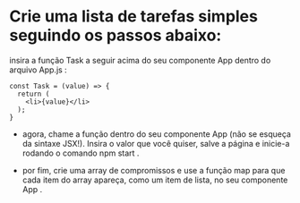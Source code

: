 # Crie uma lista de tarefas simples seguindo os passos abaixo:

insira a função Task a seguir acima do seu componente App dentro do arquivo App.js :

```
const Task = (value) => {
  return (
    <li>{value}</li>
  );
}
```
* agora, chame a função dentro do seu componente App (não se esqueça da sintaxe JSX!). Insira o valor que você quiser, salve a página e inicie-a rodando o comando npm start .

* por fim, crie uma array de compromissos e use a função map para que cada item do array apareça, como um item de lista, no seu componente App .